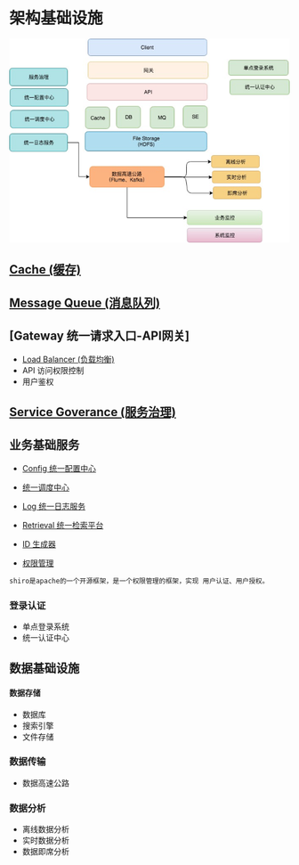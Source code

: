 # 架构基础设施

![](pic/infrastructure.jpg)

## [Cache (缓存)](https://github.com/SunnnyChan/knowledge-Sys-of-HA/tree/master/cache)
## [Message Queue (消息队列)](https://github.com/SunnnyChan/knowledge-Sys-of-MQ)
## [Gateway 统一请求入口-API网关]
* [Load Balancer (负载均衡)](objects/load-balancer/README.md)
* API 访问权限控制
* 用户鉴权

## [Service Goverance (服务治理)](objects/service-governance/README.md)

## 业务基础服务
* [Config 统一配置中心](biz-infra/configure/README.md)
* [统一调度中心](biz-infra/scheduling/README.md)
* [Log 统一日志服务](biz-infra/log/README.md)
* [Retrieval 统一检索平台](biz-infra/log/README.md)

* [ID 生成器](biz-infra/id-generator/README.md)
* [权限管理]()
```md
shiro是apache的一个开源框架，是一个权限管理的框架，实现 用户认证、用户授权。
```

### 登录认证
* 单点登录系统
* 统一认证中心

## 数据基础设施
#### 数据存储
* 数据库
* 搜索引擎
* 文件存储

### 数据传输
* 数据高速公路

### 数据分析
* 离线数据分析
* 实时数据分析
* 数据即席分析